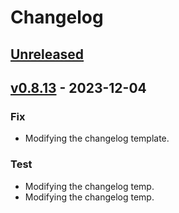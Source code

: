 # Changelog

<a name="unreleased"></a>
## [Unreleased]

<a name="v0.8.13"></a>
## [v0.8.13] - 2023-12-04
### Fix
- Modifying the changelog template.

### Test
- Modifying the changelog temp.
- Modifying the changelog temp.



[Unreleased]: https://github.com/Ozy-Viking/twitch_king_of_the_hill/compare/v0.8.13...HEAD
[v0.8.13]: https://github.com/Ozy-Viking/twitch_king_of_the_hill/compare/v0.8.12...v0.8.13
